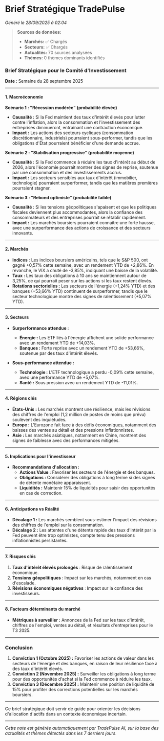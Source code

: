 # Brief Stratégique TradePulse

*Généré le 28/09/2025 à 02:04*

> **Sources de données:**
> - **Marchés:** ✅ Chargés
> - **Secteurs:** ✅ Chargés
> - **Actualités:** 70 sources analysées
> - **Thèmes:** 0 thèmes dominants identifiés

### Brief Stratégique pour le Comité d'Investissement

**Date :** Semaine du 28 septembre 2025

---

#### 1. Macroéconomie

**Scénario 1 : "Récession modérée" (probabilité élevée)**  
- **Causalité :** Si la Fed maintient des taux d'intérêt élevés pour lutter contre l'inflation, alors la consommation et l'investissement des entreprises diminueront, entraînant une contraction économique.  
- **Impact :** Les actions des secteurs cycliques (consommation discrétionnaire, industriels) pourraient sous-performer, tandis que les obligations d'État pourraient bénéficier d'une demande accrue.

**Scénario 2 : "Stabilisation progressive" (probabilité moyenne)**  
- **Causalité :** Si la Fed commence à réduire les taux d'intérêt au début de 2026, alors l'économie pourrait montrer des signes de reprise, soutenue par une consommation et des investissements accrus.  
- **Impact :** Les secteurs sensibles aux taux d'intérêt (immobilier, technologie) pourraient surperformer, tandis que les matières premières pourraient stagner.

**Scénario 3 : "Rebond optimiste" (probabilité faible)**  
- **Causalité :** Si les tensions géopolitiques s'apaisent et que les politiques fiscales deviennent plus accommodantes, alors la confiance des consommateurs et des entreprises pourrait se rétablir rapidement.  
- **Impact :** Les marchés boursiers pourraient connaître une forte hausse, avec une surperformance des actions de croissance et des secteurs innovants.

---

#### 2. Marchés

- **Indices :** Les indices boursiers américains, tels que le S&P 500, ont gagné +0,57% cette semaine, avec un rendement YTD de +2,86%. En revanche, le VIX a chuté de -3,85%, indiquant une baisse de la volatilité.
- **Taux :** Les taux des obligations à 10 ans se maintiennent autour de 3,25%, ce qui pourrait peser sur les actions si les taux restent élevés.
- **Rotations sectorielles :** Les secteurs de l'énergie (+1,24% YTD) et des banques (+53,66% YTD) continuent de surperformer, tandis que le secteur technologique montre des signes de ralentissement (+5,07% YTD).

---

#### 3. Secteurs

- **Surperformance attendue :** 
  - **Énergie :** Les ETF liés à l'énergie affichent une solide performance avec un rendement YTD de +14,03%.
  - **Banques :** Forte reprise avec un rendement YTD de +53,66%, soutenue par des taux d'intérêt élevés.
  
- **Sous-performance attendue :** 
  - **Technologie :** L'ETF technologique a perdu -0,09% cette semaine, avec une performance YTD de +5,07%.
  - **Santé :** Sous pression avec un rendement YTD de -11,01%.

---

#### 4. Régions clés

- **États-Unis :** Les marchés montrent une résilience, mais les révisions des chiffres de l'emploi (1,2 million de postes de moins que prévu) soulèvent des inquiétudes.
- **Europe :** L'Eurozone fait face à des défis économiques, notamment des baisses des ventes au détail et des pressions inflationnistes.
- **Asie :** Les marchés asiatiques, notamment en Chine, montrent des signes de faiblesse avec des performances mitigées.

---

#### 5. Implications pour l'investisseur

- **Recommandations d'allocation :** 
  - **Actions Value :** Favoriser les secteurs de l'énergie et des banques.
  - **Obligations :** Considérer des obligations à long terme si des signes de détente monétaire apparaissent.
  - **Liquidités :** Maintenir 15% de liquidités pour saisir des opportunités en cas de correction.

---

#### 6. Anticipations vs Réalité

- **Décalage 1 :** Les marchés semblent sous-estimer l'impact des révisions des chiffres de l'emploi sur la consommation.
- **Décalage 2 :** Les attentes d'une détente rapide des taux d'intérêt par la Fed peuvent être trop optimistes, compte tenu des pressions inflationnistes persistantes.

---

#### 7. Risques clés

1. **Taux d'intérêt élevés prolongés** : Risque de ralentissement économique.
2. **Tensions géopolitiques** : Impact sur les marchés, notamment en cas d'escalade.
3. **Révisions économiques négatives** : Impact sur la confiance des investisseurs.

---

#### 8. Facteurs déterminants du marché

- **Métriques à surveiller :** Annonces de la Fed sur les taux d'intérêt, chiffres de l'emploi, ventes au détail, et résultats d'entreprises pour le T3 2025.

---

### Conclusion

1. **Conviction 1 (Octobre 2025) :** Favoriser les actions de valeur dans les secteurs de l'énergie et des banques, en raison de leur résilience face à des taux d'intérêt élevés.
2. **Conviction 2 (Novembre 2025) :** Surveiller les obligations à long terme pour des opportunités d'achat si la Fed commence à réduire les taux.
3. **Conviction 3 (Décembre 2025) :** Maintenir une position de liquidité de 15% pour profiter des corrections potentielles sur les marchés boursiers.

--- 

Ce brief stratégique doit servir de guide pour orienter les décisions d'allocation d'actifs dans un contexte économique incertain.

---

*Cette note est générée automatiquement par TradePulse AI, sur la base des actualités et thèmes détectés dans les 7 derniers jours.*
